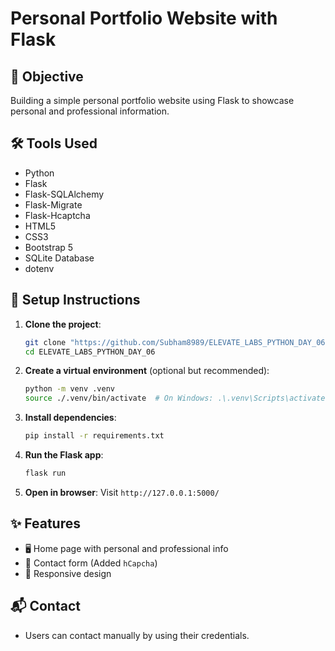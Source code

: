 # Personal Portfolio Website with Flask

## 🚀 Objective
Building a simple personal portfolio website using Flask to showcase personal and professional information.

## 🛠️ Tools Used
- Python
- Flask
- Flask-SQLAlchemy
- Flask-Migrate
- Flask-Hcaptcha
- HTML5
- CSS3
- Bootstrap 5
- SQLite Database
- dotenv

## 🔧 Setup Instructions

1. **Clone the project**:
   ```bash
   git clone "https://github.com/Subham8989/ELEVATE_LABS_PYTHON_DAY_06.git"
   cd ELEVATE_LABS_PYTHON_DAY_06
   ```

2. **Create a virtual environment** (optional but recommended):
   ```bash
   python -m venv .venv
   source ./.venv/bin/activate  # On Windows: .\.venv\Scripts\activate
   ```

3. **Install dependencies**:
   ```bash
   pip install -r requirements.txt
   ```

4. **Run the Flask app**:
   ```bash
   flask run
   ```

5. **Open in browser**:
   Visit `http://127.0.0.1:5000/`

## ✨ Features

- 🖥️ Home page with personal and professional info
- 📩 Contact form (Added `hCapcha`)
- 📱 Responsive design

## 📬 Contact
- Users can contact manually by using their credentials.
